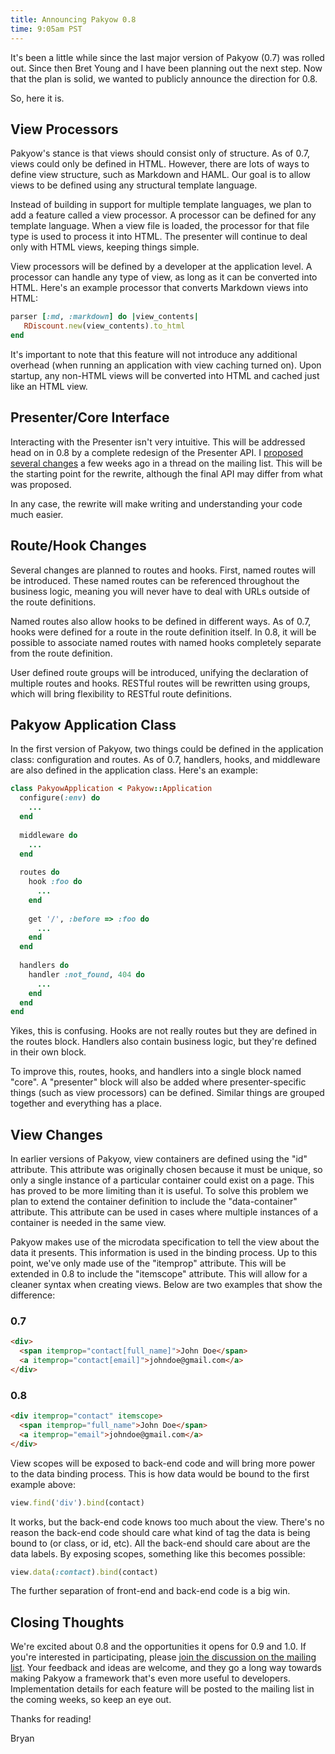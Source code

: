 ```yaml
---
title: Announcing Pakyow 0.8
time: 9:05am PST
---
```


It's been a little while since the last major version of Pakyow (0.7) was rolled
out. Since then Bret Young and I have been planning out the next step. Now that
the plan is solid, we wanted to publicly announce the direction for 0.8.

So, here it is.

## View Processors

Pakyow's stance is that views should consist only of structure. As of 0.7, views
could only be defined in HTML. However, there are lots of ways to define view
structure, such as Markdown and HAML. Our goal is to allow views to be defined
using any structural template language.

Instead of building in support for multiple template languages, we plan to add a
feature called a view processor. A processor can be defined for any template
language. When a view file is loaded, the processor for that file type is used
to process it into HTML. The presenter will continue to deal only with HTML
views, keeping things simple.

View processors will be defined by a developer at the application level. A
processor can handle any type of view, as long as it can be converted into HTML.
Here's an example processor that converts Markdown views into HTML:

```ruby
parser [:md, :markdown] do |view_contents|
   RDiscount.new(view_contents).to_html
end
```

It's important to note that this feature will not introduce any additional
overhead (when running an application with view caching turned on). Upon
startup, any non-HTML views will be converted into HTML and cached just like an
HTML view.

## Presenter/Core Interface

Interacting with the Presenter isn't very intuitive. This will be addressed head
on in 0.8 by a complete redesign of the Presenter API. I [proposed several
changes](https://groups.google.com/d/msg/pakyow/CWP65SBZbms/LwLqZggtL1MJ) a few
weeks ago in a thread on the mailing list. This will be the starting point for
the rewrite, although the final API may differ from what was proposed.

In any case, the rewrite will make writing and understanding your code much easier.

## Route/Hook Changes

Several changes are planned to routes and hooks. First, named routes will be
introduced. These named routes can be referenced throughout the business logic,
meaning you will never have to deal with URLs outside of the route definitions.

Named routes also allow hooks to be defined in different ways. As of 0.7, hooks
were defined for a route in the route definition itself. In 0.8, it will be
possible to associate named routes with named hooks completely separate from the
route definition.

User defined route groups will be introduced, unifying the declaration of
multiple routes and hooks. RESTful routes will be rewritten using groups, which
will bring flexibility to RESTful route definitions.

## Pakyow Application Class

In the first version of Pakyow, two things could be defined in the application
class: configuration and routes. As of 0.7, handlers, hooks, and middleware are
also defined in the application class. Here's an example:

```ruby
class PakyowApplication < Pakyow::Application
  configure(:env) do
    ...
  end
  
  middleware do
    ...
  end
  
  routes do
    hook :foo do
      ...
    end
    
    get '/', :before => :foo do
      ...
    end
  end
  
  handlers do
    handler :not_found, 404 do
      ...
    end
  end
end
```

Yikes, this is confusing. Hooks are not really routes but they are defined in
the routes block. Handlers also contain business logic, but they're defined in
their own block.

To improve this, routes, hooks, and handlers into a single block named "core". A
"presenter" block will also be added where presenter-specific things (such as
view processors) can be defined. Similar things are grouped together and
everything has a place.

## View Changes

In earlier versions of Pakyow, view containers are defined using the "id"
attribute. This attribute was originally chosen because it must be unique, so
only a single instance of a particular container could exist on a page. This has
proved to be more limiting than it is useful. To solve this problem we plan to
extend the container definition to include the "data-container" attribute. This
attribute can be used in cases where multiple instances of a container is needed
in the same view.

Pakyow makes use of the microdata specification to tell the view about the data
it presents. This information is used in the binding process. Up to this point,
we've only made use of the "itemprop" attribute. This will be extended in 0.8 to
include the "itemscope" attribute. This will allow for a cleaner syntax when
creating views. Below are two examples that show the difference:

### 0.7

```html
<div>
  <span itemprop="contact[full_name]">John Doe</span>
  <a itemprop="contact[email]">johndoe@gmail.com</a>
</div>
```

### 0.8

```html
<div itemprop="contact" itemscope>
  <span itemprop="full_name">John Doe</span>
  <a itemprop="email">johndoe@gmail.com</a>
</div>
```

View scopes will be exposed to back-end code and will bring more power to the
data binding process. This is how data would be bound to the first example
above:

```ruby
view.find('div').bind(contact)
```

It works, but the back-end code knows too much about the view. There's no reason
the back-end code should care what kind of tag the data is being bound to (or
class, or id, etc). All the back-end should care about are the data labels. By
exposing scopes, something like this becomes possible:

```ruby
view.data(:contact).bind(contact)
```

The further separation of front-end and back-end code is a big win.

## Closing Thoughts

We're excited about 0.8 and the opportunities it opens for 0.9 and 1.0. If
you're interested in participating, please [join the discussion on the mailing
list](https://groups.google.com/d/msg/pakyow/owwpXNrP0Y4/LJoAvfjlP1YJ). Your
feedback and ideas are welcome, and they go a long way towards making Pakyow a
framework that's even more useful to developers. Implementation details for each
feature will be posted to the mailing list in the coming weeks, so keep an eye
out.

Thanks for reading!

Bryan
